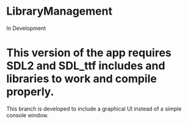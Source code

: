 # LibraryManagement
In Development

# This version of the app requires SDL2 and SDL_ttf includes and libraries to work and compile properly.

This branch is developed to include a graphical UI instead of a simple console window.
